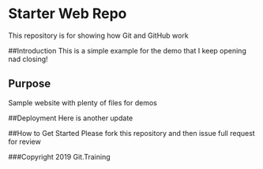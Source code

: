 # Starter Web Repo

This repository is for showing how Git and GitHub work

##Introduction
This is a simple example for the demo that I keep opening nad closing!

## Purpose

Sample website with plenty of files for demos

##Deployment
Here is another update

##How to Get Started
Please fork this repository and then issue full request for review

###Copyright
2019 Git.Training